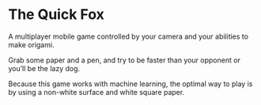 # The Quick Fox

A multiplayer mobile game controlled by your camera and your abilities to make origami.

Grab some paper and a pen, and try to be faster than your opponent or you’ll be the lazy dog.

Because this game works with machine learning, the optimal way to play is by using a non-white surface and white square paper.
